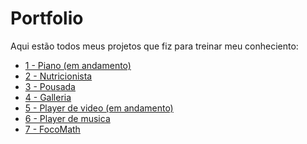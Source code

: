# Portfolio
Aqui estão todos meus projetos que fiz para treinar meu conheciento:

<ul>
  <li><a href="">1 - Piano (em andamento)</a></li>
  <li><a href="">2 - Nutricionista</a></li>
  <li><a href="">3 - Pousada</a></li>
  <li><a href="">4 - Galleria</a></li>
  <li><a href="">5 - Player de video (em andamento)</a></li>
  <li><a href="">6 - Player de musica</a></li>
  <li><a href="http://focomath.rf.gd/" target="_blank">7 - FocoMath</a></li>
</ul>
